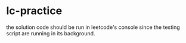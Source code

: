 # lc-practice
the solution code should be run in leetcode's console since the testing script are running in 
its background. 

